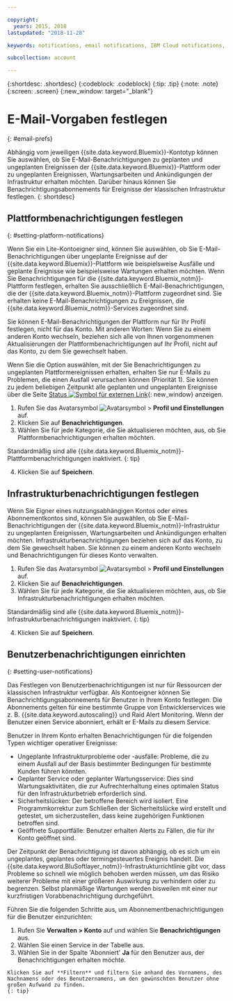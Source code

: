 ```yaml
---

copyright:
  years: 2015, 2018
lastupdated: "2018-11-28"

keywords: notifications, email notifications, IBM Cloud notifications, notification preferences

subcollection: account

---
```


{:shortdesc: .shortdesc}
{:codeblock: .codeblock}
{:tip: .tip}
{:note: .note}
{:screen: .screen}
{:new_window: target="_blank"}


# E-Mail-Vorgaben festlegen
{: #email-prefs}

Abhängig vom jeweiligen {{site.data.keyword.Bluemix}}-Kontotyp können Sie auswählen, ob Sie E-Mail-Benachrichtigungen zu geplanten und ungeplanten Ereignissen der {{site.data.keyword.Bluemix}}-Plattform oder zu ungeplanten Ereignissen, Wartungsarbeiten und Ankündigungen der Infrastruktur erhalten möchten. Darüber hinaus können Sie Benachrichtigungsabonnements für Ereignisse der klassischen Infrastruktur festlegen.
{: shortdesc}

## Plattformbenachrichtigungen festlegen
{: #setting-platform-notifications}

Wenn Sie ein Lite-Kontoeigner sind, können Sie auswählen, ob Sie E-Mail-Benachrichtigungen über ungeplante Ereignisse auf der {{site.data.keyword.Bluemix}}-Plattform wie beispielsweise Ausfälle und geplante Ereignisse wie beispielsweise Wartungen erhalten möchten. Wenn Sie Benachrichtigungen für die {{site.data.keyword.Bluemix_notm}}-Plattform festlegen, erhalten Sie ausschließlich E-Mail-Benachrichtigungen, die der {{site.data.keyword.Bluemix_notm}}-Plattform zugeordnet sind. Sie erhalten keine E-Mail-Benachrichtigungen zu Ereignissen, die {{site.data.keyword.Bluemix_notm}}-Services zugeordnet sind.

Sie können E-Mail-Benachrichtigungen der Plattform nur für Ihr Profil festlegen, nicht für das Konto. Mit anderen Worten: Wenn Sie zu einem anderen Konto wechseln, beziehen sich alle von Ihnen vorgenommenen Aktualisierungen der Plattformbenachrichtigungen auf Ihr Profil, nicht auf das Konto, zu dem Sie gewechselt haben.

Wenn Sie die Option auswählen, mit der Sie Benachrichtigungen zu ungeplanten Plattformereignissen erhalten, erhalten Sie nur E-Mails zu Problemen, die einen Ausfall verursachen können (Priorität 1). Sie können zu jedem beliebigen Zeitpunkt alle geplanten und ungeplanten Ereignisse über die Seite [Status ![Symbol für externen Link](../icons/launch-glyph.svg "Symbol für externen Link")](https://cloud.ibm.com/status){: new_window} anzeigen.

1. Rufen Sie das Avatarsymbol ![Avatarsymbol](../icons/i-avatar-icon.svg) &gt; **Profil und Einstellungen** auf.
2. Klicken Sie auf **Benachrichtigungen**.
3. Wählen Sie für jede Kategorie, die Sie aktualisieren möchten, aus, ob Sie Plattformbenachrichtigungen erhalten möchten.

  Standardmäßig sind alle {{site.data.keyword.Bluemix_notm}}-Plattformbenachrichtigungen inaktiviert.
  {: tip}

4. Klicken Sie auf **Speichern**.

## Infrastrukturbenachrichtigungen festlegen

Wenn Sie Eigner eines nutzungsabhängigen Kontos oder eines Abonnementkontos sind, können Sie auswählen, ob Sie E-Mail-Benachrichtigungen der {{site.data.keyword.Bluemix_notm}}-Infrastruktur zu ungeplanten Ereignissen, Wartungsarbeiten und Ankündigungen erhalten möchten. Infrastrukturbenachrichtigungen beziehen sich auf das Konto, zu dem Sie gewechselt haben. Sie können zu einem anderen Konto wechseln und Benachrichtigungen für dieses Konto verwalten.

1. Rufen Sie das Avatarsymbol ![Avatarsymbol](../icons/i-avatar-icon.svg) &gt; **Profil und Einstellungen** auf.
2. Klicken Sie auf **Benachrichtigungen**.
3. Wählen Sie für jede Kategorie, die Sie aktualisieren möchten, aus, ob Sie Infrastrukturbenachrichtigungen erhalten möchten.

  Standardmäßig sind alle {{site.data.keyword.Bluemix_notm}}-Infrastrukturbenachrichtigungen inaktiviert.
  {: tip}

4. Klicken Sie auf **Speichern**.

## Benutzerbenachrichtigungen einrichten
{: #setting-user-notifications}

Das Festlegen von Benutzerbenachrichtigungen ist nur für Ressourcen der klassischen Infrastruktur verfügbar. Als Kontoeigner können Sie Benachrichtigungsabonnements für Benutzer in Ihrem Konto festlegen. Die Abonnements gelten für eine bestimmte Gruppe von Entwicklerservices wie z. B. {{site.data.keyword.autoscaling}} und Raid Alert Monitoring. Wenn der Benutzer einen Service abonniert, erhält er E-Mails zu diesem Service.  

Benutzer in Ihrem Konto erhalten Benachrichtigungen für die folgenden Typen wichtiger operativer Ereignisse:

  * Ungeplante Infrastrukturprobleme oder -ausfälle: Probleme, die zu einem Ausfall auf der Basis bestimmter Bedingungen für bestimmte Kunden führen könnten.
  * Geplanter Service oder geplanter Wartungsservice: Dies sind Wartungsaktivitäten, die zur Aufrechterhaltung eines optimalen Status für den Infrastrukturbetrieb erforderlich sind.
  * Sicherheitslücken: Der betroffene Bereich wird isoliert. Eine Programmkorrektur zum Schließen der Sicherheitslücke wird erstellt und getestet, um sicherzustellen, dass keine zugehörigen Funktionen betroffen sind.
  * Geöffnete Supportfälle: Benutzer erhalten Alerts zu Fällen, die für ihr Konto geöffnet sind.

Der Zeitpunkt der Benachrichtigung ist davon abhängig, ob es sich um ein ungeplantes, geplantes oder termingesteuertes Ereignis handelt. Die {{site.data.keyword.BluSoftlayer_notm}}-Infrastrukturrichtlinie gibt vor, dass Probleme so schnell wie möglich behoben werden müssen, um das Risiko weiterer Probleme mit einer größeren Auswirkung zu verhindern oder zu begrenzen. Selbst planmäßige Wartungen werden bisweilen mit einer nur kurzfristigen Vorabbenachrichtigung durchgeführt.

Führen Sie die folgenden Schritte aus, um Abonnementbenachrichtigungen für die Benutzer einzurichten:

  1. Rufen Sie **Verwalten > Konto** auf und wählen Sie **Benachrichtigungen** aus.
  2. Wählen Sie einen Service in der Tabelle aus.
  3. Wählen Sie in der Spalte 'Abonniert' **Ja** für den Benutzer aus, der Benachrichtigungen erhalten möchte.

    Klicken Sie auf **Filtern** und filtern Sie anhand des Vornamens, des Nachnamens oder des Benutzernamens, um den gewünschten Benutzer ohne großen Aufwand zu finden.
    {: tip}
